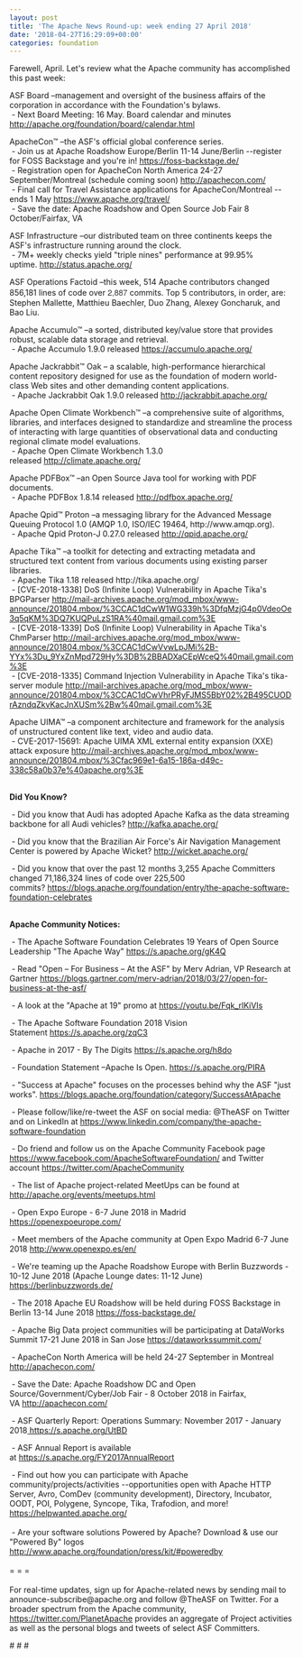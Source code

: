 ```yaml
---
layout: post
title: 'The Apache News Round-up: week ending 27 April 2018'
date: '2018-04-27T16:29:09+00:00'
categories: foundation
---
```

<p>Farewell, April. Let's review what the Apache community has accomplished this past week:</p> 
  <p>ASF Board –management and oversight of the business affairs of the corporation in accordance with the Foundation's bylaws.<br />&nbsp;- Next Board Meeting: 16 May. Board calendar and minutes <a href="http://apache.org/foundation/board/calendar.html">http://apache.org/foundation/board/calendar.html</a></p> 
  <p>ApacheCon™ –the ASF's official global conference series.<br />&nbsp;- Join us at Apache Roadshow Europe/Berlin 11-14 June/Berlin --register for FOSS Backstage and you're in!&nbsp;<a href="https://foss-backstage.de/">https://foss-backstage.de/</a><br />&nbsp;- Registration open for ApacheCon North America 24-27 September/Montreal (schedule coming soon)&nbsp;<a href="http://apachecon.com/">http://apachecon.com/</a><br />&nbsp;- Final call for Travel Assistance applications for ApacheCon/Montreal --ends 1 May&nbsp;<a href="https://www.apache.org/travel/">https://www.apache.org/travel/</a><br />&nbsp;- Save the date: Apache Roadshow and Open Source Job Fair 8 October/Fairfax, VA<br /></p> 
  <p>ASF Infrastructure –our distributed team on three continents keeps the ASF's infrastructure running around the clock.<br />&nbsp;- 7M+ weekly checks yield &quot;triple nines&quot; performance at 99.95% uptime.&nbsp;<a href="http://status.apache.org/">http://status.apache.org/</a></p> 
  <p>ASF Operations Factoid&nbsp;–this week, 514 Apache contributors changed 856,181 lines of code over <font color="#333333" face="Helvetica Neue, Helvetica, Arial, sans-serif"><span style="font-size: 14px;">2,887</span></font>&nbsp;commits. Top 5 contributors, in order, are: Stephen Mallette, Matthieu Baechler, Duo Zhang, Alexey Goncharuk, and Bao Liu.</p> 
  <p>Apache Accumulo™ –a sorted, distributed key/value store that provides robust, scalable data storage and retrieval.<br />&nbsp;-&nbsp;Apache Accumulo 1.9.0 released&nbsp;<a href="https://accumulo.apache.org/">https://accumulo.apache.org/</a></p> 
  <p>Apache Jackrabbit™ Oak – a scalable, high-performance hierarchical content repository designed for use as the foundation of modern world-class Web sites and other demanding content applications.<br />&nbsp;- Apache Jackrabbit Oak 1.9.0 released&nbsp;<a href="http://jackrabbit.apache.org/">http://jackrabbit.apache.org/</a></p> 
  <p>Apache Open Climate Workbench™ –a comprehensive suite of algorithms, libraries, and interfaces designed to standardize and streamline the process of interacting with large quantities of observational data and conducting regional climate model evaluations.<br />&nbsp;- Apache Open Climate Workbench 1.3.0 released&nbsp;<a href="http://climate.apache.org/">http://climate.apache.org/</a></p> 
  <p>Apache PDFBox™ –an Open Source Java tool for working with PDF documents.<br />&nbsp;- Apache PDFBox 1.8.14 released <a href="http://pdfbox.apache.org/">http://pdfbox.apache.org/</a></p> 
  <p>Apache Qpid™ Proton –a messaging library for the Advanced Message Queuing Protocol 1.0 (AMQP 1.0, ISO/IEC 19464, http://www.amqp.org).<br />&nbsp;- Apache Qpid Proton-J 0.27.0 released&nbsp;<a href="http://qpid.apache.org/">http://qpid.apache.org/</a></p> 
  <p>Apache Tika™ –a toolkit for detecting and extracting metadata and structured text content from various documents using existing parser libraries.<br />&nbsp;-&nbsp;Apache Tika 1.18 released&nbsp;http://tika.apache.org/<br />&nbsp;-&nbsp;[CVE-2018-1338] DoS (Infinite Loop) Vulnerability in Apache Tika's BPGParser&nbsp;<a href="http://mail-archives.apache.org/mod_mbox/www-announce/201804.mbox/%3CCAC1dCwW1WG339h%3DfqMzjG4p0VdeoOe3q5qKM%3DQ7KUQPuLzS1RA%40mail.gmail.com%3E">http://mail-archives.apache.org/mod_mbox/www-announce/201804.mbox/%3CCAC1dCwW1WG339h%3DfqMzjG4p0VdeoOe3q5qKM%3DQ7KUQPuLzS1RA%40mail.gmail.com%3E</a><br />&nbsp;-&nbsp;[CVE-2018-1339] DoS (Infinite Loop) Vulnerability in Apache Tika's ChmParser&nbsp;<a href="http://mail-archives.apache.org/mod_mbox/www-announce/201804.mbox/%3CCAC1dCwVvwLpJMi%2B-YYx%3Du_9YxZnMpd729Hy%3DB%2BBADXaCEpWceQ%40mail.gmail.com%3E">http://mail-archives.apache.org/mod_mbox/www-announce/201804.mbox/%3CCAC1dCwVvwLpJMi%2B-YYx%3Du_9YxZnMpd729Hy%3DB%2BBADXaCEpWceQ%40mail.gmail.com%3E</a><br />&nbsp;-&nbsp;[CVE-2018-1335] Command Injection Vulnerability in Apache Tika's tika-server module&nbsp;<a href="http://mail-archives.apache.org/mod_mbox/www-announce/201804.mbox/%3CCAC1dCwVhrPRyFJMS5BbY02%2B495CUODrAzndqZkvKacJnXUSm%2Bw%40mail.gmail.com%3E">http://mail-archives.apache.org/mod_mbox/www-announce/201804.mbox/%3CCAC1dCwVhrPRyFJMS5BbY02%2B495CUODrAzndqZkvKacJnXUSm%2Bw%40mail.gmail.com%3E</a></p> 
  <p>Apache UIMA™ –a component architecture and framework for the analysis of unstructured content like text, video and audio data.<br />&nbsp;-&nbsp;CVE-2017-15691: Apache UIMA XML external entity expansion (XXE) attack exposure&nbsp;<a href="http://mail-archives.apache.org/mod_mbox/www-announce/201804.mbox/%3Cfac969e1-6a15-186a-d49c-338c58a0b37e%40apache.org%3E">http://mail-archives.apache.org/mod_mbox/www-announce/201804.mbox/%3Cfac969e1-6a15-186a-d49c-338c58a0b37e%40apache.org%3E</a></p> 
  <p><strong><br />Did You Know?</strong></p> 
  <div> 
    <p>&nbsp;- Did you know that Audi has adopted Apache Kafka as the data streaming backbone for all Audi vehicles?&nbsp;<a href="http://kafka.apache.org/">http://kafka.apache.org/</a></p> 
    <p>&nbsp;- Did you know that the Brazilian Air Force's Air Navigation Management Center is powered by Apache Wicket?&nbsp;<a href="http://wicket.apache.org/">http://wicket.apache.org/</a></p> 
    <p>&nbsp;- Did you know that over the past 12 months 3,255 Apache Committers changed 71,186,324 lines of code over 225,500 commits?&nbsp;<a href="https://blogs.apache.org/foundation/entry/the-apache-software-foundation-celebrates">https://blogs.apache.org/foundation/entry/the-apache-software-foundation-celebrates</a><br /><br /></p> 
  </div> 
  <div><strong>Apache Community Notices:</strong></div> 
  <p>&nbsp;- The Apache<span style="font-size: 10.8333px;"> </span>Software Foundation Celebrates 19 Years of Open Source Leadership &quot;The Apache Way&quot;&nbsp;<a href="https://s.apache.org/gK4Q">https://s.apache.org/gK4Q</a></p> 
  <p>&nbsp;- Read &quot;Open – For Business – At the ASF&quot; by Merv Adrian, VP Research at Gartner&nbsp;<a href="https://blogs.gartner.com/merv-adrian/2018/03/27/open-for-business-at-the-asf/">https://blogs.gartner.com/merv-adrian/2018/03/27/open-for-business-at-the-asf/</a><br /></p> 
  <p>&nbsp;- A look at the&nbsp;&quot;Apache at 19&quot; promo at&nbsp;<a href="https://youtu.be/Fqk_rlKiVIs">https://youtu.be/Fqk_rlKiVIs</a></p> 
  <p>&nbsp;- The Apache Software Foundation 2018 Vision Statement&nbsp;<a href="https://s.apache.org/zqC3">https://s.apache.org/zqC3</a></p> 
  <p>&nbsp;- Apache in 2017 - By The Digits&nbsp;<a href="https://s.apache.org/h8do">https://s.apache.org/h8do</a></p> 
  <p>&nbsp;- Foundation Statement –Apache Is Open. <a href="https://s.apache.org/PIRA">https://s.apache.org/PIRA</a></p> 
  <div> 
    <p>&nbsp;- &quot;Success at Apache&quot; focuses on the processes behind why the ASF &quot;just works&quot;. <a href="https://blogs.apache.org/foundation/category/SuccessAtApache">https://blogs.apache.org/foundation/category/SuccessAtApache</a></p> 
  </div> 
  <div> 
    <p>&nbsp;- Please follow/like/re-tweet the ASF on social media: @TheASF on Twitter and on LinkedIn at <a href="https://www.linkedin.com/company/the-apache-software-foundation">https://www.linkedin.com/company/the-apache-software-foundation</a></p> 
    <p>&nbsp;- Do friend and follow us on the Apache Community Facebook page <a href="https://www.facebook.com/ApacheSoftwareFoundation/">https://www.facebook.com/ApacheSoftwareFoundation/</a> and Twitter account <a href="https://twitter.com/ApacheCommunity">https://twitter.com/ApacheCommunity</a></p> 
  </div> 
  <div> 
    <p><a href="https://feathercast.apache.org/"></a></p> 
  </div> 
  <div> 
    <p>&nbsp;- The list of Apache project-related MeetUps can be found at <a href="https://twitter.com/ApacheCommunity">http://apache.org/events/meetups.html<br /></a></p> 
    <p>&nbsp;- Open Expo Europe - 6-7 June 2018 in Madrid <a href="https://openexpoeurope.com/">https://openexpoeurope.com/</a></p> 
    <p>&nbsp;- Meet members of the Apache community at Open Expo Madrid 6-7 June 2018&nbsp;<a href="http://www.openexpo.es/en/">http://www.openexpo.es/en/</a></p> 
    <p>&nbsp;- We're teaming up the Apache Roadshow Europe with Berlin Buzzwords - 10-12 June 2018 (Apache Lounge dates: 11-12 June) <a href="https://berlinbuzzwords.de/">https://berlinbuzzwords.de/</a></p> 
    <p>&nbsp;- The 2018 Apache EU Roadshow will be held during FOSS Backstage in Berlin 13-14 June 2018&nbsp;<a href="https://foss-backstage.de/">https://foss-backstage.de/</a></p> 
  </div> 
  <div> 
    <p>&nbsp;- Apache Big Data project communities will be participating at DataWorks Summit 17-21 June 2018 in San Jose <a href="https://dataworkssummit.com/">https://dataworkssummit.com/</a></p> 
    <p>&nbsp;- ApacheCon North America&nbsp;will be held 24-27 September in Montreal <a href="http://apachecon.com/">http://apachecon.com/</a></p> 
    <p>&nbsp;- Save the Date: Apache Roadshow DC and Open Source/Government/Cyber/Job Fair - 8 October 2018 in Fairfax, VA&nbsp;<a href="http://apachecon.com/">http://apachecon.com/</a></p> 
    <p>&nbsp;- ASF Quarterly Report: Operations Summary: November 2017 - January 2018<a href="https://s.apache.org/UtBD">&nbsp;https://s.apache.org/UtBD</a></p> 
  </div> 
  <div> 
    <p>&nbsp;- ASF Annual Report is available at&nbsp;<a href="https://s.apache.org/FY2017AnnualReport">https://s.apache.org/FY2017AnnualReport</a></p> 
  </div> 
  <div>&nbsp;- Find out how you can participate with Apache community/projects/activities --opportunities open with Apache HTTP Server, Avro, ComDev (community development), Directory, Incubator, OODT, POI, Polygene, Syncope, Tika, Trafodion, and more! <a href="https://helpwanted.apache.org/">https://helpwanted.apache.org/</a></div> 
  <div><br /></div> 
  <div>&nbsp;- Are your software solutions Powered by Apache? Download &amp; use our &quot;Powered By&quot; logos <a href="http://www.apache.org/foundation/press/kit/#poweredby">http://www.apache.org/foundation/press/kit/#poweredby</a></div> 
  <div><br /></div> 
  <div>= = =</div> 
  <div><br /></div> 
  <div>For real-time updates, sign up for Apache-related news by sending mail to announce-subscribe@apache.org and follow @TheASF on Twitter. For a broader spectrum from the Apache community, <a href="https://twitter.com/PlanetApache">https://twitter.com/PlanetApache</a> provides an aggregate of Project activities as well as the personal blogs and tweets of select ASF Committers.</div> 
  <p># # #</p>
